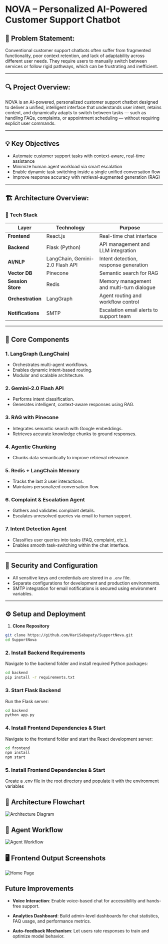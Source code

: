 # NOVA – Personalized AI-Powered Customer Support Chatbot

## 🚨 Problem Statement:

Conventional customer support chatbots often suffer from fragmented functionality, poor context retention, and lack of adaptability across different user needs. They require users to manually switch between services or follow rigid pathways, which can be frustrating and inefficient.

---

## 🔍 Project Overview:

NOVA is an AI-powered, personalized customer support chatbot designed to deliver a unified, intelligent interface that understands user intent, retains context, and dynamically adapts to switch between tasks — such as handling FAQs, complaints, or appointment scheduling — without requiring explicit user commands.

---

## 💡 Key Objectives

- Automate customer support tasks with context-aware, real-time assistance
- Minimize human agent workload via smart escalation
- Enable dynamic task switching inside a single unified conversation flow
- Improve response accuracy with retrieval-augmented generation (RAG)

---

## 🏗 Architecture Overview:

### 🔧 Tech Stack

| Layer | Technology | Purpose |
|------|-------------|---------|
| **Frontend** | React.js | Real-time chat interface |
| **Backend** | Flask (Python) | API management and LLM integration |
| **AI/NLP** | LangChain, Gemini-2.0 Flash API | Intent detection, response generation |
| **Vector DB** | Pinecone | Semantic search for RAG |
| **Session Store** | Redis | Memory management and multi-turn dialogue |
| **Orchestration** | LangGraph | Agent routing and workflow control |
| **Notifications** | SMTP | Escalation email alerts to support team |

---

## 🧩 Core Components

### 1. **LangGraph (LangChain)**
- Orchestrates multi-agent workflows.
- Enables dynamic intent-based routing.
- Modular and scalable architecture.

### 2. **Gemini-2.0 Flash API**
- Performs intent classification.
- Generates intelligent, context-aware responses using RAG.

### 3. **RAG with Pinecone**
- Integrates semantic search with Google embeddings.
- Retrieves accurate knowledge chunks to ground responses.

### 4. **Agentic Chunking**
- Chunks data semantically to improve retrieval relevance.

### 5. **Redis + LangChain Memory**
- Tracks the last 3 user interactions.
- Maintains personalized conversation flow.

### 6. **Complaint & Escalation Agent**
- Gathers and validates complaint details.
- Escalates unresolved queries via email to human support.

### 7. **Intent Detection Agent**
- Classifies user queries into tasks (FAQ, complaint, etc.).
- Enables smooth task-switching within the chat interface.

---

## 🔐 Security and Configuration

- All sensitive keys and credentials are stored in a `.env` file.
- Separate configurations for development and production environments.
- SMTP integration for email notifications is secured using environment variables.

---

## ⚙️ Setup and Deployment

1. **Clone Repository**
```bash
git clone https://github.com/HariSabapaty/SupportNova.git
cd SupportNova
```

### 2. **Install Backend Requirements**
Navigate to the backend folder and install required Python packages:

```bash
cd backend
pip install -r requirements.txt
```
### 3. **Start Flask Backend**
Run the Flask server:

```bash
cd backend
python app.py
```
### 4. **Install Frontend Dependencies & Start**
Navigate to the frontend folder and start the React development server:

```bash
cd frontend
npm install
npm start
```
### 5. **Install Frontend Dependencies & Start**
Create a .env file in the root directory and populate it with the  environment variables

## 🧭 Architecture Flowchart

![Architecture Diagram](https://github.com/anishLS3/Support-Nova/blob/main/images/RagPipeLine.jpeg?raw=true)

## 🧠 Agent Workflow

![Agent Workflow](https://github.com/anishLS3/Support-Nova/blob/main/images/Agent_WorkFlow.jpeg?raw=true)

## 🖥️ Frontend Output Screenshots

![Home Page](https://github.com/anishLS3/Support-Nova/blob/main/images/HomePage.jpeg?raw=true)

##  Future Improvements

- **Voice Interaction**: Enable voice-based chat for accessibility and hands-free support.

- **Analytics Dashboard**: Build admin-level dashboards for chat statistics, FAQ usage, and performance metrics.

- **Auto-feedback Mechanism**: Let users rate responses to train and optimize model behavior.
